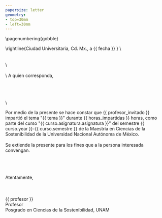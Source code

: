 ```yaml
---
papersize: letter
geometry:
- top=30mm
- left=30mm
---
```



\pagenumbering{gobble}

\rightline{Ciudad Universitaria, Cd. Mx., a {{ fecha }} }
\ 
\
\
\
\ 
\
\
\ 
A quien corresponda,
\
\
\
\
\
\

Por medio de la presente se hace constar que {{ profesor_invitado }} impartió el tema "{{ tema }}" durante {{ horas_impartidas }} horas, como parte del curso "{{ curso.asignatura.asignatura }}" del semestre {{ curso.year }}-{{ curso.semestre }} de la Maestría en Ciencias de la Sostenibilidad de la Universidad Nacional Autónoma de México.
\
\
Se extiende la presente para los fines que a la persona interesada convengan.
\
\
\
\
\
Atentamente,
\
\
\
\
{{ profesor }}
\
Profesor
\
Posgrado en Ciencias de la Sostenibilidad, UNAM
